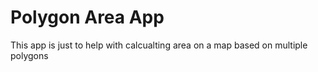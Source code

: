 # Polygon Area App

This app is just to help with calcualting area on a map based on multiple polygons
